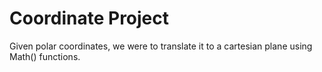 # Coordinate Project
Given polar coordinates, we were to translate it to a cartesian plane using Math() functions.
